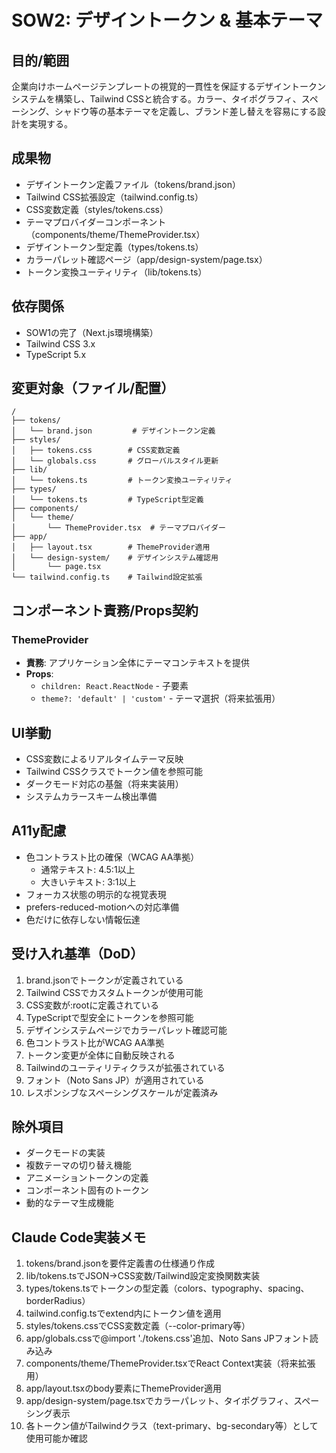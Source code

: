 # SOW2: デザイントークン & 基本テーマ

## 目的/範囲

企業向けホームページテンプレートの視覚的一貫性を保証するデザイントークンシステムを構築し、Tailwind CSSと統合する。カラー、タイポグラフィ、スペーシング、シャドウ等の基本テーマを定義し、ブランド差し替えを容易にする設計を実現する。

## 成果物

- デザイントークン定義ファイル（tokens/brand.json）
- Tailwind CSS拡張設定（tailwind.config.ts）
- CSS変数定義（styles/tokens.css）
- テーマプロバイダーコンポーネント（components/theme/ThemeProvider.tsx）
- デザイントークン型定義（types/tokens.ts）
- カラーパレット確認ページ（app/design-system/page.tsx）
- トークン変換ユーティリティ（lib/tokens.ts）

## 依存関係

- SOW1の完了（Next.js環境構築）
- Tailwind CSS 3.x
- TypeScript 5.x

## 変更対象（ファイル/配置）

```
/
├── tokens/
│   └── brand.json         # デザイントークン定義
├── styles/
│   ├── tokens.css        # CSS変数定義
│   └── globals.css       # グローバルスタイル更新
├── lib/
│   └── tokens.ts         # トークン変換ユーティリティ
├── types/
│   └── tokens.ts         # TypeScript型定義
├── components/
│   └── theme/
│       └── ThemeProvider.tsx  # テーマプロバイダー
├── app/
│   ├── layout.tsx        # ThemeProvider適用
│   └── design-system/    # デザインシステム確認用
│       └── page.tsx
└── tailwind.config.ts    # Tailwind設定拡張
```

## コンポーネント責務/Props契約

### ThemeProvider

- **責務**: アプリケーション全体にテーマコンテキストを提供
- **Props**:
  - `children: React.ReactNode` - 子要素
  - `theme?: 'default' | 'custom'` - テーマ選択（将来拡張用）

## UI挙動

- CSS変数によるリアルタイムテーマ反映
- Tailwind CSSクラスでトークン値を参照可能
- ダークモード対応の基盤（将来実装用）
- システムカラースキーム検出準備

## A11y配慮

- 色コントラスト比の確保（WCAG AA準拠）
  - 通常テキスト: 4.5:1以上
  - 大きいテキスト: 3:1以上
- フォーカス状態の明示的な視覚表現
- prefers-reduced-motionへの対応準備
- 色だけに依存しない情報伝達

## 受け入れ基準（DoD）

1. brand.jsonでトークンが定義されている
2. Tailwind CSSでカスタムトークンが使用可能
3. CSS変数が:rootに定義されている
4. TypeScriptで型安全にトークンを参照可能
5. デザインシステムページでカラーパレット確認可能
6. 色コントラスト比がWCAG AA準拠
7. トークン変更が全体に自動反映される
8. Tailwindのユーティリティクラスが拡張されている
9. フォント（Noto Sans JP）が適用されている
10. レスポンシブなスペーシングスケールが定義済み

## 除外項目

- ダークモードの実装
- 複数テーマの切り替え機能
- アニメーショントークンの定義
- コンポーネント固有のトークン
- 動的なテーマ生成機能

## Claude Code実装メモ

1. tokens/brand.jsonを要件定義書の仕様通り作成
2. lib/tokens.tsでJSON→CSS変数/Tailwind設定変換関数実装
3. types/tokens.tsでトークンの型定義（colors、typography、spacing、borderRadius）
4. tailwind.config.tsでextend内にトークン値を適用
5. styles/tokens.cssでCSS変数定義（--color-primary等）
6. app/globals.cssで@import './tokens.css'追加、Noto Sans JPフォント読み込み
7. components/theme/ThemeProvider.tsxでReact Context実装（将来拡張用）
8. app/layout.tsxのbody要素にThemeProvider適用
9. app/design-system/page.tsxでカラーパレット、タイポグラフィ、スペーシング表示
10. 各トークン値がTailwindクラス（text-primary、bg-secondary等）として使用可能か確認

